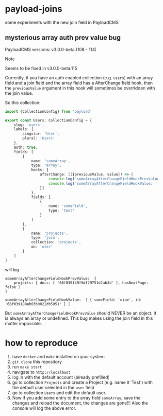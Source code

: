 # payload-joins

some experiments with the new join field in PayloadCMS


## mysterious array auth prev value bug

PayloadCMS versions: v3.0.0-beta.(108 - 114)

> [!NOTE]
>
> Seems to be fixed in v3.0.0-beta.115

Currently, if you have an auth enabled collection (e.g. `users`) with an array field and a join field 
and the array field has a AfterChange field hook, then the `previousValue` argument in this hook will sometimes be overridden with the join value.

So this collection:

```typescript
import {CollectionConfig} from 'payload'

export const Users: CollectionConfig = {
    slug: 'users',
    labels: {
        singular: 'User',
        plural: 'Users'
    },
    auth: true,
    fields: [
        {
            name: 'someArray',
            type: 'array',
            hooks: {
                afterChange: [({previousValue, value}) => {
                    console.log('someArrayAfterChangeFieldHookPrevValue: ', previousValue)
                    console.log('someArrayAfterChangeFieldHookValue: ', value)
                }]
            },
            fields: [
                {
                    name: 'someField',
                    type: 'text'
                }
            ]
        },
        {
            name: 'projects',
            type: 'join',
            collection: 'projects',
            on: 'user'
        }
    ]
}
```

will log 

```
someArrayAfterChangeFieldHookPrevValue:  {
    projects: { docs: [ '66f039149f5df29751d2ab3d' ], hasNextPage: false }
}

someArrayAfterChangeFieldHookValue:  [ { someField: 'uiae', id: '66f039188ab03b0022db5051' } ]
```

But `someArrayAfterChangeFieldHookPrevValue` should NEVER be an object. It is always an array or undefined. 
This bug makes using the join field in this matter impossible.

# how to reproduce

1. have `docker` and `make` installed on your system
2. `git clone` this repository 
3. run `make start`
4. navigate to `http://localhost`
5. log in with the default account (already prefilled)
6. go to collection `Projects` and create a Project (e.g. name it 'Test') with the default user selected in the `user` field
7. go to collection `Users` and edit the default user. 
8. Now if you add some entry to the array field `someArray`, save the changes and reload the document, the changes are gone!!! Also the console will log the above error. 